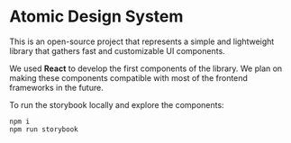 # Atomic Design System
This is an open-source project that represents a simple and lightweight library that gathers fast and customizable UI components.

We used **React** to develop the first components of the library. We plan on making these components compatible with most of the frontend frameworks in the future.

To run the storybook locally and explore the components:
```
npm i
npm run storybook
```
